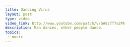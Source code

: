 ```yaml
---
title: Dancing Virus
layout: post
type: video
video_link: http://www.youtube.com/watch/v/GA8z7f7a2Pk
description: Man dances, other people dance.
topics:
 - music
---
```

&nbsp;